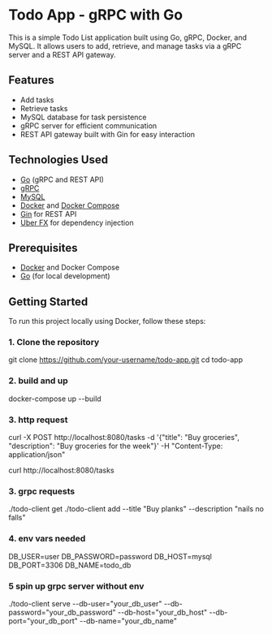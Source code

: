 # Todo App - gRPC with Go

This is a simple Todo List application built using Go, gRPC, Docker, and MySQL. It allows users to add, retrieve, and manage tasks via a gRPC server and a REST API gateway.

## Features

- Add tasks
- Retrieve tasks
- MySQL database for task persistence
- gRPC server for efficient communication
- REST API gateway built with Gin for easy interaction

## Technologies Used

- [Go](https://golang.org/) (gRPC and REST API)
- [gRPC](https://grpc.io/)
- [MySQL](https://www.mysql.com/)
- [Docker](https://www.docker.com/) and [Docker Compose](https://docs.docker.com/compose/)
- [Gin](https://gin-gonic.com/) for REST API
- [Uber FX](https://github.com/uber-go/fx) for dependency injection

## Prerequisites

- [Docker](https://www.docker.com/get-started) and Docker Compose
- [Go](https://golang.org/doc/install) (for local development)

## Getting Started

To run this project locally using Docker, follow these steps:

### 1. Clone the repository

git clone https://github.com/your-username/todo-app.git
cd todo-app

### 2. build and up

docker-compose up --build

### 3. http request

curl -X POST http://localhost:8080/tasks -d '{"title": "Buy groceries", "description": "Buy groceries for the week"}' -H "Content-Type: application/json"

curl http://localhost:8080/tasks

### 3. grpc requests

 ./todo-client get
 ./todo-client add --title "Buy planks" --description "nails no falls"

### 4. env vars needed
DB_USER=user
DB_PASSWORD=password
DB_HOST=mysql
DB_PORT=3306
DB_NAME=todo_db

### 5 spin up grpc server without env
./todo-client serve --db-user="your_db_user" --db-password="your_db_password" --db-host="your_db_host" --db-port="your_db_port" --db-name="your_db_name"
